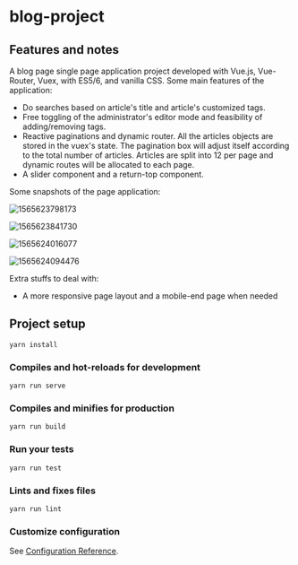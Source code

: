 # blog-project

## Features and notes

A blog page single page application project developed with Vue.js, Vue-Router, Vuex, with ES5/6, and vanilla CSS. Some main features of the application:

- Do searches based on article's title and article's customized tags.
- Free toggling of the administrator's editor mode and feasibility of adding/removing tags.
- Reactive paginations and dynamic router. All the articles objects are stored in the vuex's state. The pagination box will adjust itself according to the total number of articles. Articles are split into 12 per page and dynamic routes will be allocated to each page.
- A slider component and a return-top component.

Some snapshots of the page application:

![1565623798173](https://user-images.githubusercontent.com/44102726/62879885-17e15500-bcfa-11e9-9cf5-27fb2c4320c4.png)



![1565623841730](https://user-images.githubusercontent.com/44102726/62879901-1e6fcc80-bcfa-11e9-9eed-eca8ae4bc684.png)



![1565624016077](https://user-images.githubusercontent.com/44102726/62879903-1fa0f980-bcfa-11e9-96e4-6669cd015223.png)



![1565624094476](https://user-images.githubusercontent.com/44102726/62879908-22035380-bcfa-11e9-9a0f-24dfd9fa1fcf.png)

Extra stuffs to deal with:

- A more responsive page layout and a mobile-end page when needed



## Project setup

```
yarn install
```

### Compiles and hot-reloads for development
```
yarn run serve
```

### Compiles and minifies for production
```
yarn run build
```

### Run your tests
```
yarn run test
```

### Lints and fixes files
```
yarn run lint
```

### Customize configuration
See [Configuration Reference](https://cli.vuejs.org/config/).

